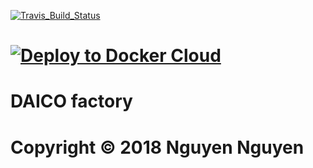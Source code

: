 

[![Travis_Build_Status](https://travis-ci.com/thanhnguyennguyen/daico.svg?branch=master)](https://travis-ci.com/thanhnguyennguyen/daico)

# [![Deploy to Docker Cloud](https://files.cloud.docker.com/images/deploy-to-dockercloud.svg)](https://cloud.docker.com/stack/deploy/?repo=https://github.com/thanhnguyennguyen/daico/)
# DAICO factory
# Copyright © 2018 Nguyen Nguyen
